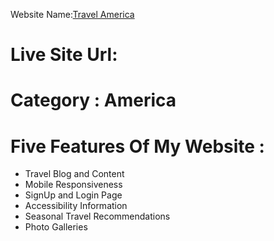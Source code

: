  

 Website Name:<a href="">Travel America</a>
 <h1>Live Site Url: </h1>
 <h1>Category : America </h1>
 <h1>Five Features Of My Website :</h1>
 <ul>
 <li>Travel Blog and Content </li>
  <li>Mobile Responsiveness </li>
  <li>SignUp and Login Page </li>
  <li>Accessibility Information</li>
  <li>Seasonal Travel Recommendations</li>
   <li>Photo Galleries</li>
 </ul>

